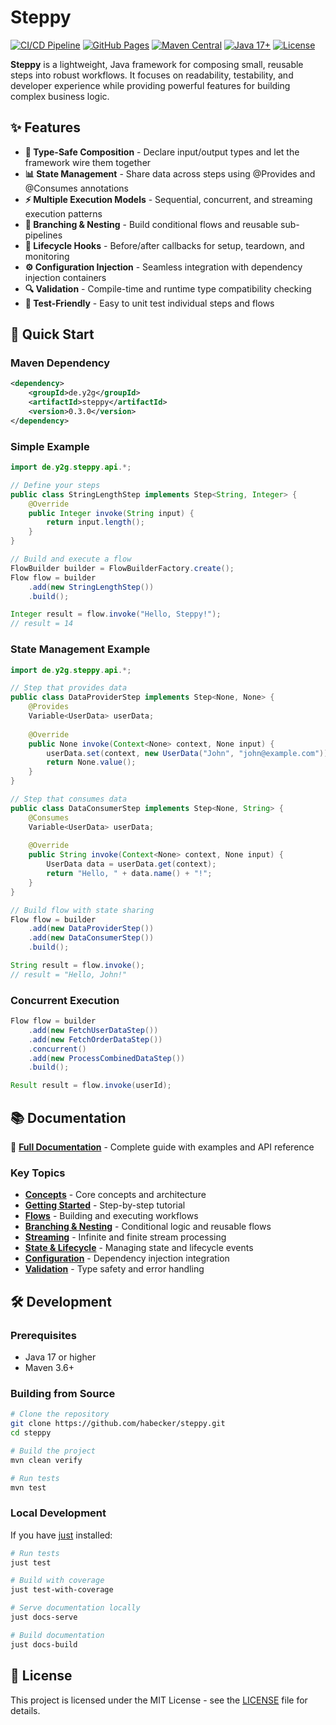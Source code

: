 # Steppy

[![CI/CD Pipeline](https://github.com/habecker/steppy/workflows/CI/CD%20Pipeline/badge.svg)](https://github.com/habecker/steppy/actions)
[![GitHub Pages](https://github.com/habecker/steppy/workflows/Deploy%20to%20GitHub%20Pages/badge.svg)](https://github.com/habecker/steppy/actions)
[![Maven Central](https://img.shields.io/maven-central/v/de.y2g/steppy)](https://search.maven.org/artifact/de.y2g/steppy)
[![Java 17+](https://img.shields.io/badge/java-17+-blue.svg)](https://openjdk.java.net/projects/jdk/17/)
[![License](https://img.shields.io/badge/license-MIT-green.svg)](LICENSE)

**Steppy** is a lightweight, Java framework for composing small, reusable steps into robust workflows. It focuses on readability, testability, and developer experience while providing powerful features for building complex business logic.

## ✨ Features

- **🔗 Type-Safe Composition** - Declare input/output types and let the framework wire them together
- **📊 State Management** - Share data across steps using @Provides and @Consumes annotations
- **⚡ Multiple Execution Models** - Sequential, concurrent, and streaming execution patterns
- **🌳 Branching & Nesting** - Build conditional flows and reusable sub-pipelines
- **🔄 Lifecycle Hooks** - Before/after callbacks for setup, teardown, and monitoring
- **⚙️ Configuration Injection** - Seamless integration with dependency injection containers
- **🔍 Validation** - Compile-time and runtime type compatibility checking
- **🧪 Test-Friendly** - Easy to unit test individual steps and flows

## 🚀 Quick Start

### Maven Dependency

```xml
<dependency>
    <groupId>de.y2g</groupId>
    <artifactId>steppy</artifactId>
    <version>0.3.0</version>
</dependency>
```

### Simple Example

```java
import de.y2g.steppy.api.*;

// Define your steps
public class StringLengthStep implements Step<String, Integer> {
    @Override
    public Integer invoke(String input) {
        return input.length();
    }
}

// Build and execute a flow
FlowBuilder builder = FlowBuilderFactory.create();
Flow flow = builder
    .add(new StringLengthStep())
    .build();

Integer result = flow.invoke("Hello, Steppy!");
// result = 14
```

### State Management Example

```java
import de.y2g.steppy.api.*;

// Step that provides data
public class DataProviderStep implements Step<None, None> {
    @Provides
    Variable<UserData> userData;
    
    @Override
    public None invoke(Context<None> context, None input) {
        userData.set(context, new UserData("John", "john@example.com"));
        return None.value();
    }
}

// Step that consumes data
public class DataConsumerStep implements Step<None, String> {
    @Consumes
    Variable<UserData> userData;
    
    @Override
    public String invoke(Context<None> context, None input) {
        UserData data = userData.get(context);
        return "Hello, " + data.name() + "!";
    }
}

// Build flow with state sharing
Flow flow = builder
    .add(new DataProviderStep())
    .add(new DataConsumerStep())
    .build();

String result = flow.invoke();
// result = "Hello, John!"
```

### Concurrent Execution

```java
Flow flow = builder
    .add(new FetchUserDataStep())
    .add(new FetchOrderDataStep())
    .concurrent()
    .add(new ProcessCombinedDataStep())
    .build();

Result result = flow.invoke(userId);
```

## 📚 Documentation

📖 **[Full Documentation](https://habecker.github.io/steppy/)** - Complete guide with examples and API reference

### Key Topics

- **[Concepts](https://habecker.github.io/steppy/concepts/)** - Core concepts and architecture
- **[Getting Started](https://habecker.github.io/steppy/getting-started/)** - Step-by-step tutorial
- **[Flows](https://habecker.github.io/steppy/flows/)** - Building and executing workflows
- **[Branching & Nesting](https://habecker.github.io/steppy/branching/)** - Conditional logic and reusable flows
- **[Streaming](https://habecker.github.io/steppy/streaming/)** - Infinite and finite stream processing
- **[State & Lifecycle](https://habecker.github.io/steppy/state/)** - Managing state and lifecycle events
- **[Configuration](https://habecker.github.io/steppy/configuration/)** - Dependency injection integration
- **[Validation](https://habecker.github.io/steppy/validation/)** - Type safety and error handling

## 🛠️ Development

### Prerequisites

- Java 17 or higher
- Maven 3.6+

### Building from Source

```bash
# Clone the repository
git clone https://github.com/habecker/steppy.git
cd steppy

# Build the project
mvn clean verify

# Run tests
mvn test
```

### Local Development

If you have [just](https://github.com/casey/just) installed:

```bash
# Run tests
just test

# Build with coverage
just test-with-coverage

# Serve documentation locally
just docs-serve

# Build documentation
just docs-build
```

## 📄 License

This project is licensed under the MIT License - see the [LICENSE](LICENSE) file for details.
